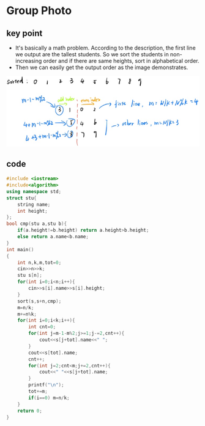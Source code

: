 # Group Photo
## key point
* It's basically a math problem. According to the description, the first line we output are the tallest students. So we sort the students in non-increasing order and if there are same heights, sort in alphabetical order.
* Then we can easily get the output order as the image demonstrates.
<div align="center">
<img src="../img/pat_A1109.PNG" >
</div>

## code
```cpp
#include <iostream>
#include<algorithm>
using namespace std;
struct stu{
    string name;
    int height;
};
bool cmp(stu a,stu b){
    if(a.height!=b.height) return a.height>b.height;
    else return a.name<b.name;
}
int main()
{
    int n,k,m,tot=0;
    cin>>n>>k;
    stu s[n];
    for(int i=0;i<n;i++){
        cin>>s[i].name>>s[i].height;
    }
    sort(s,s+n,cmp);
    m=n/k;
    m+=n%k;
    for(int i=0;i<k;i++){
        int cnt=0;
        for(int j=m-1-m%2;j>=1;j-=2,cnt++){
            cout<<s[j+tot].name<<" ";
        }
        cout<<s[tot].name;
        cnt++;
        for(int j=2;cnt<m;j+=2,cnt++){
            cout<<" "<<s[j+tot].name;
        }
        printf("\n");
        tot+=m;
        if(i==0) m=n/k;
    }
    return 0;
}
```